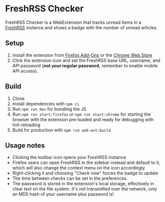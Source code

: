 # FreshRSS Checker

FreshRSS Checker is a WebExtension that tracks unread items in a [FreshRSS](https://freshrss.org) instance and shows a
badge with the number of unread articles.

## Setup

1. Install the extension from [Firefox Add-Ons](https://addons.mozilla.org/addon/freshrss-checker/) or
   the [Chrome Web Store](https://chrome.google.com/webstore/detail/freshrss-checker/fkckemcdpfnblnkndachclpjfmlhofeg)
2. Click the extension icon and set the FreshRSS base URL, username, and API
   password (**not your regular password**, remember to enable mobile API access).

## Build

1. Clone
2. Install dependencies with `npm ci`
3. Run `npm run dev` for bundling the JS
4. Run `npm run start:firefox` or `npm run start:chrome` for starting the browser with the extension pre-loaded and
   ready for debugging with
   hot-reloading
5. Build for production with `npm run web-ext:build`

## Usage notes

- Clicking the toolbar icon opens your FreshRSS instance
- Firefox users can open FreshRSS in the sidebar instead and default to it, which will also change the context menu on
  the icon accordingly
- Right-clicking it and choosing "Check now" forces the badge to update
- The time between checks can be set in the preferences.
- The password is stored in the extension's local storage, effectively in clear text on the file system. It's not
  transmitted over the network, only an MD5 hash of your username plus password is!
